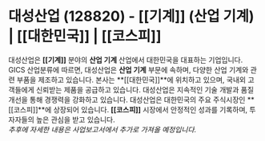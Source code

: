 # 대성산업 (128820) - **[[기계]]** (산업 기계) | **[[대한민국]]** | **[[코스피]]**

대성산업은 **[[기계]]** 분야의 **산업 기계** 산업에서 대한민국을 대표하는 기업입니다. GICS 산업분류에 따르면, 대성산업은 **산업 기계** 부문에 속하며, 다양한 산업 기계와 관련 부품을 제조하고 있습니다. 본사는 **[[대한민국]]**에 위치하고 있으며, 국내외 고객들에게 신뢰받는 제품을 공급하고 있습니다. 대성산업은 지속적인 기술 개발과 품질 개선을 통해 경쟁력을 강화하고 있습니다. 대성산업은 대한민국의 주요 주식시장인 **[[코스피]]**에 상장되어 있습니다. **[[코스피]]** 시장에서 안정적인 성과를 기록하며, 투자자들의 높은 관심을 받고 있습니다.  
_추후에 자세한 내용은 사업보고서에서 추가로 가져올 예정입니다._
